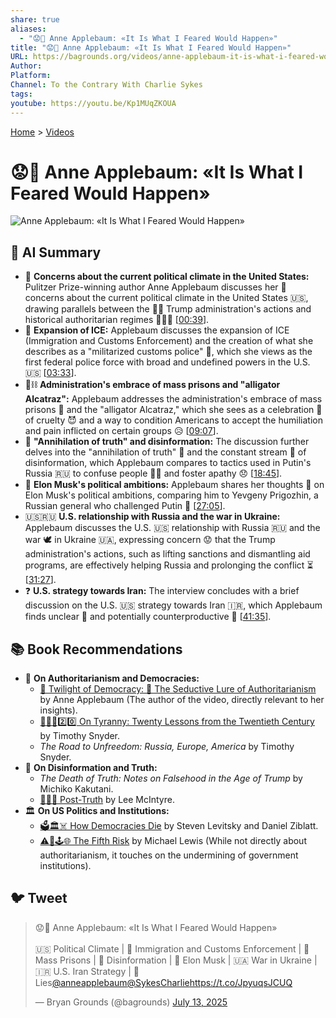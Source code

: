 ```yaml
---
share: true
aliases:
  - "😟🔮 Anne Applebaum: «It Is What I Feared Would Happen»"
title: "😟🔮 Anne Applebaum: «It Is What I Feared Would Happen»"
URL: https://bagrounds.org/videos/anne-applebaum-it-is-what-i-feared-would-happen
Author: 
Platform: 
Channel: To the Contrary With Charlie Sykes
tags: 
youtube: https://youtu.be/Kp1MUqZKOUA
---
```

[Home](../index.md) > [Videos](./index.md)  
# 😟🔮 Anne Applebaum: «It Is What I Feared Would Happen»  
![Anne Applebaum: «It Is What I Feared Would Happen»](https://youtu.be/Kp1MUqZKOUA)  
  
## 🤖 AI Summary  
* 🚨 **Concerns about the current political climate in the United States:** Pulitzer Prize-winning author Anne Applebaum discusses her 😬 concerns about the current political climate in the United States 🇺🇸, drawing parallels between the 👨‍⚖️ Trump administration's actions and historical authoritarian regimes 👑🚫📜 \[[00:39](http://www.youtube.com/watch?v=Kp1MUqZKOUA&t=39)\].  
* 🛂 **Expansion of ICE:** Applebaum discusses the expansion of ICE (Immigration and Customs Enforcement) and the creation of what she describes as a "militarized customs police" 👮, which she views as the first federal police force with broad and undefined powers in the U.S. 🇺🇸 \[[03:33](http://www.youtube.com/watch?v=Kp1MUqZKOUA&t=213)\].  
* 🐊⛓️ **Administration's embrace of mass prisons and "alligator Alcatraz":** Applebaum addresses the administration's embrace of mass prisons 🏢 and the "alligator Alcatraz," which she sees as a celebration 🎉 of cruelty 😈 and a way to condition Americans to accept the humiliation and pain inflicted on certain groups 😥 \[[09:07](http://www.youtube.com/watch?v=Kp1MUqZKOUA&t=547)\].  
* 🤥 **"Annihilation of truth" and disinformation:** The discussion further delves into the "annihilation of truth" 🚫 and the constant stream 🌊 of disinformation, which Applebaum compares to tactics used in Putin's Russia 🇷🇺 to confuse people 😵‍💫 and foster apathy 😞 \[[18:45](http://www.youtube.com/watch?v=Kp1MUqZKOUA&t=1125)\].  
* 🚀 **Elon Musk's political ambitions:** Applebaum shares her thoughts 💭 on Elon Musk's political ambitions, comparing him to Yevgeny Prigozhin, a Russian general who challenged Putin 🤼 \[[27:05](http://www.youtube.com/watch?v=Kp1MUqZKOUA&t=1625)\].  
* 🇺🇸🇷🇺 **U.S. relationship with Russia and the war in Ukraine:** Applebaum discusses the U.S. 🇺🇸 relationship with Russia 🇷🇺 and the war 🕊️ in Ukraine 🇺🇦, expressing concern 😟 that the Trump administration's actions, such as lifting sanctions and dismantling aid programs, are effectively helping Russia and prolonging the conflict ⏳ \[[31:27](http://www.youtube.com/watch?v=Kp1MUqZKOUA&t=1887)\].  
* ❓ **U.S. strategy towards Iran:** The interview concludes with a brief discussion on the U.S. 🇺🇸 strategy towards Iran 🇮🇷, which Applebaum finds unclear 🤔 and potentially counterproductive 🤕 \[[41:35](http://www.youtube.com/watch?v=Kp1MUqZKOUA&t=2495)\].  
  
## 📚 Book Recommendations  
* 📖 **On Authoritarianism and Democracies:**  
    * [🥀 Twilight of Democracy: 🐍 The Seductive Lure of Authoritarianism](../books/twilight-of-democracy.md) by Anne Applebaum (The author of the video, directly relevant to her insights).  
    * [👑🚫📜2️⃣0️⃣ On Tyranny: Twenty Lessons from the Twentieth Century](../books/on-tyranny.md) by Timothy Snyder.  
    * *The Road to Unfreedom: Russia, Europe, America* by Timothy Snyder.  
* 📰 **On Disinformation and Truth:**  
    * *The Death of Truth: Notes on Falsehood in the Age of Trump* by Michiko Kakutani.  
    * [🚫✅🤥 Post-Truth](../books/post-truth.md) by Lee McIntyre.  
* 🏛️ **On US Politics and Institutions:**  
    * [🗳️🏛️☠️ How Democracies Die](../books/how-democracies-die.md) by Steven Levitsky and Daniel Ziblatt.  
    * [⚠️🥴🕹️🌐 The Fifth Risk](../books/the-fifth-risk.md) by Michael Lewis (While not directly about authoritarianism, it touches on the undermining of government institutions).  
  
## 🐦 Tweet  
<blockquote class="twitter-tweet" data-theme="dark"><p lang="en" dir="ltr">😟🔮 Anne Applebaum: «It Is What I Feared Would Happen»<br><br>🇺🇸 Political Climate | 👮 Immigration and Customs Enforcement | 🏢 Mass Prisons | 🚫 Disinformation | 🚀 Elon Musk | 🇺🇦 War in Ukraine | 🇮🇷 U.S. Iran Strategy | 🤥 Lies<a href="https://twitter.com/anneapplebaum?ref_src=twsrc%5Etfw">@anneapplebaum</a><a href="https://twitter.com/SykesCharlie?ref_src=twsrc%5Etfw">@SykesCharlie</a><a href="https://t.co/JpyuqsJCUQ">https://t.co/JpyuqsJCUQ</a></p>&mdash; Bryan Grounds (@bagrounds) <a href="https://twitter.com/bagrounds/status/1944216740805951962?ref_src=twsrc%5Etfw">July 13, 2025</a></blockquote> <script async src="https://platform.twitter.com/widgets.js" charset="utf-8"></script>